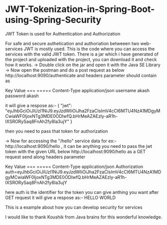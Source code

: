 # JWT-Tokenization-in-Spring-Boot-using-Spring-Security
JWT Token is used for Authentication and Authorization

For safe and secure authetication and authoriation betweeen two web-services JWT is mostly used.
This is the code where you can access the services with the valid JWT token.
There is a jar which i have generated of the project and uploaded with the project, you can download it and check how it works.
-> Double click on the jar and open it with the Java SE Library
-> Now open the postman and do a post request as below
http://localhost:9090/authenticate
and headers parameter should contain as 

Key                       Value
===                       =====
Content-Type              application/json
username                  akash
password                  akash

it will give a respose as:-
{
    "jwt": "eyJhbGciOiJIUzI1NiJ9.eyJzdWIiOiJha2FzaCIsImV4cCI6MTU4NzA1MDgyMCwiaWF0IjoxNTg3MDE0ODIwfQ.bHrMeAZAEzly-aR1h-IXSRORySaq8FnAh2fy8Ia3ujY"
}

then you need to pass that token for authorization

-> Now for accessing the "/hello" service data for ex:- http://localhost:9090/hello , it can be anything
you need to pass the jwt token with the given URL below
http://localhost:9090/hello as a GET request send along headers parameter

Key                       Value
===                       =====
Content-Type              application/json
Authorization             auth=eyJhbGciOiJIUzI1NiJ9.eyJzdWIiOiJha2FzaCIsImV4cCI6MTU4NzA1MDgyMCwiaWF0IjoxNTg3MDE0ODIwfQ.bHrMeAZAEzly-aR1h-IXSRORySaq8FnAh2fy8Ia3ujY

here auth is the identifier for the token you can give anthing you want
after GET request it will give a respose as:-
HELLO WORLD

This is a example about how you can develop security for services


I would like to thank Koushik from Java brains for this wonderful knowledge.
